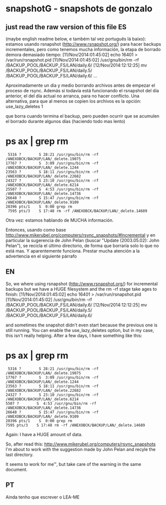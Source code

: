 snapshotG - snapshots de gonzalo
=========
just read the raw version of this file
ES
--
(maybe english readme below, e também tal vez português lá baixo): estamos usando rsnapshot (http://www.rsnapshot.org/) para hacer backups incrementales, pero como tenemos mucha información, la etapa de borrado demora demasiado tiempo:
  [11/Nov/2014:01:45:02] echo 16401 > /var/run/rsnapshot.pid
  [11/Nov/2014:01:45:02] /usr/gnu/bin/rm -rf /BACKUP_POOL/BACKUP_FS/LAN/daily.6/
  [12/Nov/2014:12:12:25] mv /BACKUP_POOL/BACKUP_FS/LAN/daily.5/ /BACKUP_POOL/BACKUP_FS/LAN/daily.6/
 ...

Aproximadamente un día y medio borrando archivos antes de empezar el proceso de rsync. Además si todavía está funcionando el rsnapshot del día anterior, el del día actual no arranca, para no hacer conflicto. 
Una alternativa, para que al menos se copien los archivos es la opción:
   use_lazy_deletes        1

que borra cuando termina el backup, pero pueden ocurrir que se acumulen el borrado durante algunos días (haciendo todo mas lento)
  # ps ax | grep rm
     5316 ?        S 28:21 /usr/gnu/bin/rm -rf /ANEXOBCK/BACKUP/LAN/_delete.19075
    17767 ?        S  3:09 /usr/gnu/bin/rm -rf /ANEXOBCK/BACKUP/LAN/_delete.1244
    23563 ?        S 18:11 /usr/gnu/bin/rm -rf /ANEXOBCK/BACKUP/LAN/_delete.22682
    24327 ?        S 23:10 /usr/gnu/bin/rm -rf /ANEXOBCK/BACKUP/LAN/_delete.6214
    25507 ?        S  4:53 /usr/gnu/bin/rm -rf /ANEXOBCK/BACKUP/LAN/_delete.14736
    26648 ?        S 15:47 /usr/gnu/bin/rm -rf /ANEXOBCK/BACKUP/LAN/_delete.9109
    20396 pts/1    S  0:00 grep rm
     7595 pts/3    S 17:48 rm -rf /ANEXOBCK/BACKUP/LAN/_delete.14689

Otra vez: estamos hablando de MUCHA información.

Entonces, usando como base http://www.mikerubel.org/computers/rsync_snapshots/#Incremental y en particular la sugerencia de John Pelan (buscar "Update (2003.05.02): John Pelan"), se recicla el último directorio, de forma que borraría solo lo que no está mas. 
Y aparentemente funciona. Prestar mucha atención a la advertencia en el siguiente párrafo

EN
--
So, we where using rsnapshot (http://www.rsnapshot.org/) for incremental backups but we have a HUGE filesystem and the rm -rf stage take ages to finish:
   [11/Nov/2014:01:45:02] echo 16401 > /var/run/rsnapshot.pid
   [11/Nov/2014:01:45:02] /usr/gnu/bin/rm -rf /BACKUP_POOL/BACKUP_FS/LAN/daily.6/
   [12/Nov/2014:12:12:25] mv /BACKUP_POOL/BACKUP_FS/LAN/daily.5/ /BACKUP_POOL/BACKUP_FS/LAN/daily.6/

and sometimes the snapshot didn't even start because the previous one is still running. You can enable the use_lazy_deletes option, but in my case, this isn't really helping. After a few days, I have something like this:
   # ps ax | grep rm
     5316 ?        S 28:21 /usr/gnu/bin/rm -rf /ANEXOBCK/BACKUP/LAN/_delete.19075
    17767 ?        S  3:09 /usr/gnu/bin/rm -rf /ANEXOBCK/BACKUP/LAN/_delete.1244
    23563 ?        S 18:11 /usr/gnu/bin/rm -rf /ANEXOBCK/BACKUP/LAN/_delete.22682
    24327 ?        S 23:10 /usr/gnu/bin/rm -rf /ANEXOBCK/BACKUP/LAN/_delete.6214
    5507 ?        S  4:53 /usr/gnu/bin/rm -rf /ANEXOBCK/BACKUP/LAN/_delete.14736
    26648 ?        S 15:47 /usr/gnu/bin/rm -rf /ANEXOBCK/BACKUP/LAN/_delete.9109
    20396 pts/1    S  0:00 grep rm
    7595 pts/3    S 17:48 rm -rf /ANEXOBCK/BACKUP/LAN/_delete.14689
Again: I have a HUGE amount of data.

So, after read this: http://www.mikerubel.org/computers/rsync_snapshots I'm about to work with the suggestion made by John Pelan and recyle the last directory. 

It seems to work for me™, but take care of the warning in the same document. 

PT
--
Ainda tenho que escrever o LEA-ME
